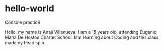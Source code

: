 # hello-world
Console practice

 Hello, my name is Anaji Villanueva. I am a 15 years old, attending Eugenio Maria De Hostos Charter School. Iam learning about Coding and this class mademy head spin.
